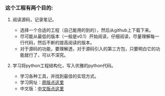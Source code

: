 ### 这个工程有两个目的:
1. 阅读源码，记录笔记。  
    * 选择一个合适的工程（自己能用的到的），然后从github上下载下来。  
    * 尽可能从最低的版本（一般是v0.1）开始阅读，仔细阅读，尽量理解每一行代码，然后不断的提高阅读的版本。  
    * 对于源码的功能，要理解透，对于源码引入的第三方包，只要明白它的功能就行了，可以不深究。

2. 学习将python工程结构化，写入优雅的python代码。
    * 学习各种工具，并找到最佳的实现方式。  
    * 学习网址：[原版点这里](http://docs.python-guide.org/en/latest/)  
    * 中文版：[中文版点这里](https://pythonguidecn.readthedocs.io/zh/latest/index.html)
